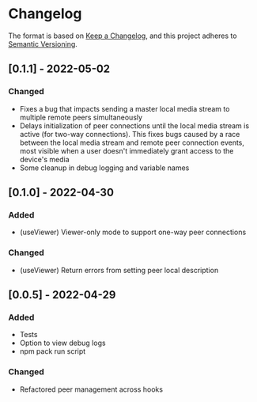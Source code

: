 # Changelog

The format is based on [Keep a Changelog](https://keepachangelog.com/en/1.0.0/),
and this project adheres to [Semantic Versioning](https://semver.org/spec/v2.0.0.html).

## [0.1.1] - 2022-05-02

### Changed

- Fixes a bug that impacts sending a master local media stream to multiple remote peers simultaneously
- Delays initialization of peer connections until the local media stream is active (for two-way connections).
  This fixes bugs caused by a race between the local media stream and remote peer connection events, most
  visible when a user doesn't immediately grant access to the device's media
- Some cleanup in debug logging and variable names

## [0.1.0] - 2022-04-30

### Added

- (useViewer) Viewer-only mode to support one-way peer connections

### Changed

- (useViewer) Return errors from setting peer local description

## [0.0.5] - 2022-04-29

### Added

- Tests
- Option to view debug logs
- npm pack run script

### Changed

- Refactored peer management across hooks
